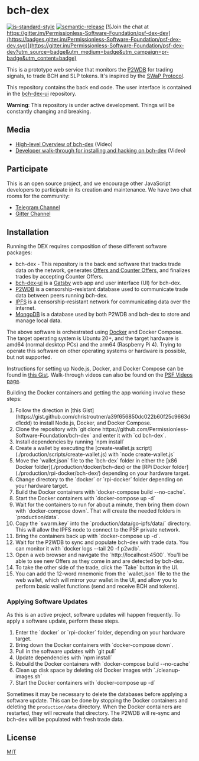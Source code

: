 # bch-dex

[![js-standard-style](https://img.shields.io/badge/code%20style-standard-brightgreen.svg)](http://standardjs.com) [![semantic-release](https://img.shields.io/badge/%20%20%F0%9F%93%A6%F0%9F%9A%80-semantic--release-e10079.svg)](https://github.com/semantic-release/semantic-release) [![Join the chat at https://gitter.im/Permissionless-Software-Foundation/psf-dex-dev](https://badges.gitter.im/Permissionless-Software-Foundation/psf-dex-dev.svg)](https://gitter.im/Permissionless-Software-Foundation/psf-dex-dev?utm_source=badge&utm_medium=badge&utm_campaign=pr-badge&utm_content=badge)

This is a prototype web service that monitors the [P2WDB](https://github.com/Permissionless-Software-Foundation/ipfs-p2wdb-service) for trading signals, to trade BCH and SLP tokens. It's inspired by the [SWaP Protocol](https://github.com/vinarmani/swap-protocol/blob/master/swap-protocol-spec.md).

This repository contains the back end code. The user interface is contained in the [bch-dex-ui](https://github.com/Permissionless-Software-Foundation/bch-dex-ui) repository.

**Warning**: This repository is under active development. Things will be constantly changing and breaking.

## Media
- [High-level Overview of bch-dex](https://youtu.be/LVX8CLi4sHw) (Video)
- [Developer walk-through for installing and hacking on bch-dex](https://youtu.be/T5XI43-SWJo) (Video)

## Participate
This is an open source project, and we encourage other JavaScript developers to participate in its creation and maintenance. We have two chat rooms for the community:
- [Telegram Channel](https://t.me/psf_dex_dev)
- [Gitter Channel](https://gitter.im/Permissionless-Software-Foundation/psf-dex-dev)

## Installation
Running the DEX requires composition of these different software packages:
- bch-dex - This repository is the back end software that tracks trade data on the network, generates [Offers and Counter Offers](https://github.com/Permissionless-Software-Foundation/bch-dex/tree/ct-unstable/dev-docs#definitions), and finalizes trades by accepting Counter Offers.
- [bch-dex-ui](https://github.com/Permissionless-Software-Foundation/bch-dex-ui) is a [Gatsby](https://www.gatsbyjs.com/) web app and user interface (UI) for bch-dex.
- [P2WDB](https://github.com/Permissionless-Software-Foundation/ipfs-p2wdb-service) is a censorship-resistant database used to communicate trade data between peers running bch-dex.
- [IPFS](https://ipfs.io/) is a censorship-resistant network for communicating data over the internet.
- [MongoDB](https://www.mongodb.com/) is a database used by both P2WDB and bch-dex to store and manage local data.

The above software is orchestrated using [Docker](https://www.docker.com/) and Docker Compose. The target operating system is Ubuntu 20+, and the target hardware is amd64 (normal desktop PCs) and the arm64 (Raspberry Pi 4). Trying to operate this software on other operating systems or hardware is possible, but not supported.

Instructions for setting up Node.js, Docker, and Docker Compose can be found in [this Gist](https://gist.github.com/christroutner/a39f656850dc022b60f25c9663dd1cdd). Walk-through videos can also be found on the [PSF Videos page](https://psfoundation.cash/video/).

Building the Docker containers and getting the app working involve these steps:
<ol>
<li>Follow the direction in [this Gist](https://gist.github.com/christroutner/a39f656850dc022b60f25c9663dd1cdd) to install Node.js, Docker, and Docker Compose.</li>
<li>Clone the repository with `git clone https://github.com/Permissionless-Software-Foundation/bch-dex` and enter it with `cd bch-dex`.</li>
<li>Install dependencies by running `npm install`</li>
<li>Create a wallet by executing the [create-wallet.js script](./production/scripts/create-wallet.js) with `node create-wallet.js`</li>
<li>Move the `wallet.json` file to the `bch-dex` folder in either the [x86 Docker folder](./production/docker/bch-dex) or the [RPi Docker folder](./production/rpi-docker/bch-dex/) depending on your hardware target.</li>
<li>Change directory to the `docker` or `rpi-docker` folder depending on your hardware target.</li>
<li>Build the Docker containers with `docker-compose build --no-cache`.</li>
<li>Start the Docker containers with `docker-compose up -d`</li>
<li>Wait for the containers to run for about a minute, then bring them down with `docker-compose down`. That will create the needed folders in `production/data`.</li>
<li>Copy the `swarm.key` into the `production/data/go-ipfs/data/` directory. This will allow the IPFS node to connect to the PSF private network.</li>
<li>Bring the containers back up with `docker-compose up -d`.</li>
<li>Wait for the P2WDB to sync and populate bch-dex with trade data. You can monitor it with `docker logs --tail 20 -f p2wdb`.</li>
<li>Open a web browser and navigate the `http://localhost:4500`. You'll be able to see new Offers as they come in and are detected by bch-dex.</li>
<li>To take the other side of the trade, click the `Take` button in the UI.</li>
<li>You can add the 12-word mnemonic from the `wallet.json` file to the the web wallet, which will mirror your wallet in the UI, and allow you to perform basic wallet functions (send and receive BCH and tokens).</li>
</ol>
  
### Applying Software Updates
As this is an active project, software updates will happen frequently. To apply a software update, perform these steps.

<ol>
  <li>Enter the `docker` or `rpi-docker` folder, depending on your hardware target.</li>
<li>Bring down the Docker containers with `docker-compose down`.</li>
<li>Pull in the software updates with `git pull`</li>
<li>Update dependencies with `npm install`</li>
<li>Rebuild the Docker containers with `docker-compose build --no-cache`</li>
<li>Clean up disk space by deleting old Docker images with `./cleanup-images.sh`</li>
<li>Start the Docker containers with `docker-compose up -d`</li>
</ol>
  
Sometimes it may be necessary to delete the databases before applying a software update. This can be done by stopping the Docker containers and deleting the `production/data` directory. When the Docker containers are restarted, they will recreate that directory. The P2WDB will re-sync and bch-dex will be populated with fresh trade data.

## License

[MIT](./LICENSE.md)
